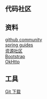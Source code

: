 
## 代码社区<br>
## 资料<br>
[github community](https://github.com/guoruikang/community)<br>
[spring guides](https://spring.io/guides)<br>
[资源社区](https://elasticsearch.cn)<br>
[Bootstrap](https://v3.bootcss.com/getting-started/#download)<br>
[OkHttp](https://square.github.io/okhttp/)<br>
## 工具<br>
[Git 下载](https://git-scm.com/download)<br>


